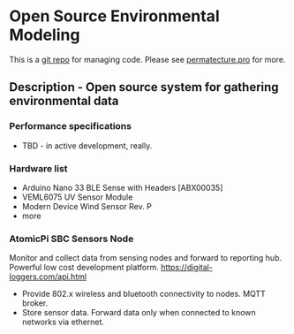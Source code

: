 # Open Source Environmental Modeling



This is a <a href="https://github.com/Durastudio-FLOSS/permatecture" title="Permatecture Pro Repo Mirror">git repo</a> for managing code. Please see <a href="https://permatecture.pro" title="Permatecture Pro Project">permatecture.pro</a>  for more.

## Description - Open source system for gathering environmental data  

### Performance specifications

* TBD - in active development, really.

### Hardware list

* Arduino Nano 33 BLE Sense with Headers [ABX00035]
* VEML6075 UV Sensor Module
* Modern Device Wind Sensor Rev. P
* more

### AtomicPi SBC Sensors Node

Monitor and collect data from sensing nodes and forward to reporting hub. Powerful low cost development platform. https://digital-loggers.com/api.html

* Provide 802.x wireless and bluetooth connectivity to nodes. MQTT broker.
* Store sensor data. Forward data only when connected to known networks via ethernet.
